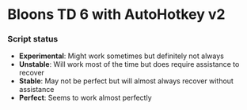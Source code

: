 # Bloons TD 6 with AutoHotkey v2

### Script status  
- __Experimental__: Might work sometimes but definitely not always  
- __Unstable__: Will work most of the time but does require assistance to recover  
- __Stable__: May not be perfect but will almost always recover without assistance  
- __Perfect__: Seems to work almost perfectly  